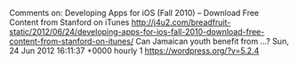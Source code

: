 Comments on: Developing Apps for iOS (Fall 2010) – Download Free Content from Stanford on iTunes http://j4u2.com/breadfruit-static/2012/06/24/developing-apps-for-ios-fall-2010-download-free-content-from-stanford-on-itunes/ Can Jamaican youth benefit from ...? Sun, 24 Jun 2012 16:11:37 +0000  hourly   1  https://wordpress.org/?v=5.2.4